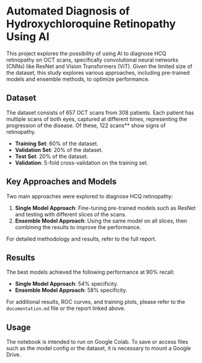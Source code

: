 # Automated Diagnosis of Hydroxychloroquine Retinopathy Using AI

This project explores the possibility of using AI to diagnose HCQ retinopathy on OCT scans, specifically convolutional neural networks (CNNs) like ResNet and Vision Transformers (ViT). Given the limited size of the dataset, this study explores various approaches, including pre-trained models and ensemble methods, to optimize performance.

## Dataset

The dataset consists of 657 OCT scans from 308 patients. Each patient has multiple scans of both eyes, captured at different times, representing the progression of the disease. Of these, 122 scans** show signs of retinopathy.

- **Training Set**: 60% of the dataset.
- **Validation Set**: 20% of the dataset.
- **Test Set**: 20% of the dataset.
- **Validation**: 5-fold cross-validation on the training set.

## Key Approaches and Models

Two main approaches were explored to diagnose HCQ retinopathy:

1. **Single Model Approach**: Fine-tuning pre-trained models such as ResNet and testing with different slices of the scans.
2. **Ensemble Model Approach**: Using the same model on all slices, then combining the results to improve the performance.

For detailed methodology and results, refer to the full report.

## Results

The best models achieved the following performance at 90% recall:

- **Single Model Approach**: 54% specificity.
- **Ensemble Model Approach**: 58% specificity.

For additional results, ROC curves, and training plots, please refer to the `documentation.md` file or the report linked above.

## Usage

The notebook is intended to run on Google Colab. To save or access files such as the model config or the dataset, it is necessary to mount a Google Drive. 

